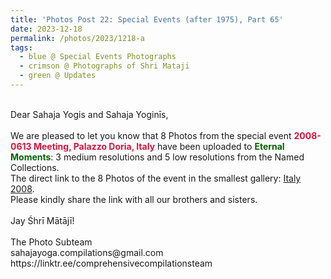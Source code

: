 ```yaml
---
title: 'Photos Post 22: Special Events (after 1975), Part 65'
date: 2023-12-18
permalink: /photos/2023/1218-a
tags:
  - blue @ Special Events Photographs
  - crimson @ Photographs of Shri Mataji
  - green @ Updates
---
```


<p>
<br>
Dear Sahaja Yogis and Sahaja Yoginīs,<br>
<br>
We are pleased to let you know that 8 Photos from the special event <font color="Crimson"><b>2008-0613 Meeting, Palazzo Doria, Italy</b></font> have been uploaded to <font color="DarkGreen"><b>Eternal Moments</b></font>: 3 medium resolutions and 5 low resolutions from the Named Collections.<br>
The direct link to the 8 Photos of the event in the smallest gallery: <a href="https://eternalmoments.smugmug.com/Countries/Italy/2008">Italy 2008</a>.<br> 
Please kindly share the link with all our brothers and sisters.<br>
<br>
Jay Śhrī Mātājī!<br>
<br>
The Photo Subteam<br>
sahajayoga.compilations@gmail.com<br>
https://linktr.ee/comprehensivecompilationsteam
</p>